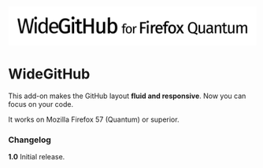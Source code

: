 ![wide github logo](icons/WideGitHub_LogoExpanded.png?raw=true)

# WideGitHub

This add-on makes the GitHub layout **fluid and responsive**. Now you can focus on your code.

It works on Mozilla Firefox 57 (Quantum) or superior.

### Changelog

**1.0** Initial release.
